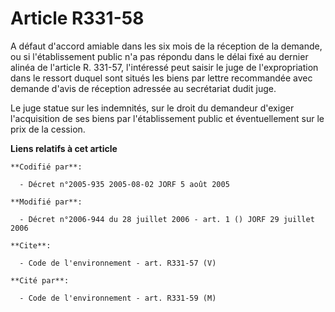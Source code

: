 # Article R331-58

A défaut d'accord amiable dans les six mois de la réception de la demande, ou si l'établissement public n'a pas répondu dans
le délai fixé au dernier alinéa de l'article R. 331-57, l'intéressé peut saisir le juge de l'expropriation dans le ressort
duquel sont situés les biens par lettre recommandée avec demande d'avis de réception adressée au secrétariat dudit juge. 

Le juge statue sur les indemnités, sur le droit du demandeur d'exiger l'acquisition de ses biens par l'établissement public
et éventuellement sur le prix de la cession.

**Liens relatifs à cet article**

	**Codifié par**:

	  - Décret n°2005-935 2005-08-02 JORF 5 août 2005

	**Modifié par**:

	  - Décret n°2006-944 du 28 juillet 2006 - art. 1 () JORF 29 juillet 2006

	**Cite**:

	  - Code de l'environnement - art. R331-57 (V)

	**Cité par**:

	  - Code de l'environnement - art. R331-59 (M)
